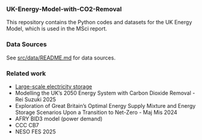 ### UK-Energy-Model-with-CO2-Removal

This repository contains the Python codes and datasets for the UK Energy Model, which is used in the MSci report.


### Data Sources

See [src/data/README.md](src/data/README.md) for data sources.

### Related work

- [Large-scale electricity storage](https://royalsociety.org/news-resources/projects/low-carbon-energy-programme/large-scale-electricity-storage/)
- Modelling the UK’s 2050 Energy System with Carbon Dioxide Removal - Rei Suzuki 2025
- Exploration of Great Britain’s Optimal Energy Supply Mixture and Energy Storage Scenarios Upon a Transition to Net-Zero - Maj Mis 2024
- AFRY BID3 model (power demand)
- CCC CB7
- NESO FES 2025

